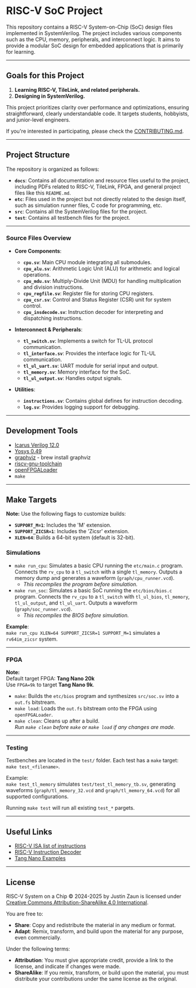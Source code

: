 # RISC-V SoC Project

This repository contains a RISC-V System-on-Chip (SoC) design files implemented in SystemVerilog. The project includes various components such as the CPU, memory, peripherals, and interconnect logic. It aims to provide a modular SoC design for embedded applications that is primarily for learning.

---

## Goals for this Project

1. **Learning RISC-V, TileLink, and related peripherals.**
2. **Designing in SystemVerilog.**

This project prioritizes clarity over performance and optimizations, ensuring straightforward, clearly understandable code. It targets students, hobbyists, and junior-level engineers.

If you're interested in participating, please check the [CONTRIBUTING.md](/docs/CONTRIBUTING.md).

---

## Project Structure

The repository is organized as follows:

- **`docs`**: Contains all documentation and resource files useful to the project, including PDFs related to RISC-V, TileLink, FPGA, and general project files like this `README.md`.
- **`etc`**: Files used in the project but not directly related to the design itself, such as simulation runner files, C code for programming, etc.
- **`src`**: Contains all the SystemVerilog files for the project.
- **`test`**: Contains all testbench files for the project.

---

### Source Files Overview

- **Core Components**:
  - **`cpu.sv`**: Main CPU module integrating all submodules.
  - **`cpu_alu.sv`**: Arithmetic Logic Unit (ALU) for arithmetic and logical operations.
  - **`cpu_mdu.sv`**: Multiply-Divide Unit (MDU) for handling multiplication and division instructions.
  - **`cpu_regfile.sv`**: Register file for storing CPU registers.
  - **`cpu_csr.sv`**: Control and Status Register (CSR) unit for system control.
  - **`cpu_insdecode.sv`**: Instruction decoder for interpreting and dispatching instructions.

- **Interconnect & Peripherals**:
  - **`tl_switch.sv`**: Implements a switch for TL-UL protocol communication.
  - **`tl_interface.sv`**: Provides the interface logic for TL-UL communication.
  - **`tl_ul_uart.sv`**: UART module for serial input and output.
  - **`tl_memory.sv`**: Memory interface for the SoC.
  - **`tl_ul_output.sv`**: Handles output signals.

- **Utilities**:
  - **`instructions.sv`**: Contains global defines for instruction decoding.
  - **`log.sv`**: Provides logging support for debugging.

---

## Development Tools

- [Icarus Verilog 12.0](https://github.com/steveicarus/iverilog)
- [Yosys 0.49](https://github.com/YosysHQ/yosys)
- [graphviz](https://graphviz.org) - brew install graphviz
- [riscv-gnu-toolchain](https://github.com/riscv-collab/riscv-gnu-toolchain)
- [openFPGALoader](https://github.com/trabucayre/openFPGALoader)
- `make`

---

## Make Targets

**Note:** Use the following flags to customize builds:
- **`SUPPORT_M=1`**: Includes the 'M' extension.
- **`SUPPORT_ZICSR=1`**: Includes the 'Zicsr' extension.
- **`XLEN=64`**: Builds a 64-bit system (default is 32-bit).

### Simulations

- `make run_cpu`: Simulates a basic CPU running the `etc/main.c` program. Connects the `rv_cpu` to a `tl_switch` with a single `tl_memory`. Outputs a memory dump and generates a waveform (`graph/cpu_runner.vcd`).
  - *This recompiles the program before simulation.*
- `make run_soc`: Simulates a basic SoC running the `etc/bios/bios.c` program. Connects the `rv_cpu` to a `tl_switch` with `tl_ul_bios`, `tl_memory`, `tl_ul_output`, and `tl_ul_uart`. Outputs a waveform (`graph/soc_runner.vcd`).
  - *This recompiles the BIOS before simulation.*

**Example**:  
`make run_cpu XLEN=64 SUPPORT_ZICSR=1 SUPPORT_M=1` simulates a `rv64im_zicsr` system.

---

### FPGA

**Note:**  
Default target FPGA: **Tang Nano 20k**  
Use `FPGA=9k` to target **Tang Nano 9k**.

- `make`: Builds the `etc/bios` program and synthesizes `src/soc.sv` into a `out.fs` bitstream.
- `make load`: Loads the `out.fs` bitstream onto the FPGA using `openFPGALoader`.
- `make clean`: Cleans up after a build.  
  *Run `make clean` before `make` or `make load` if any changes are made.*

---

### Testing

Testbenches are located in the `test/` folder. Each test has a `make` target:  
`make test_<filename>`.

Example:  
`make test_tl_memory` simulates `test/test_tl_memory_tb.sv`, generating waveforms (`graph/tl_memory_32.vcd` and `graph/tl_memory_64.vcd`) for all supported configurations.

Running `make test` will run all existing `test_*` pargets.

---

## Useful Links

- [RISC-V ISA list of instructions](https://riscv-software-src.github.io/riscv-unified-db/manual/html/isa/20240411/insts/add.html)
- [RISC-V Instruction Decoder](https://luplab.gitlab.io/rvcodecjs)
- [Tang Nano Examples](https://github.com/YosysHQ/apicula/tree/master/examples/himbaechel)

---

## License

RISC-V System on a Chip © 2024-2025 by Justin Zaun is licensed under [Creative Commons Attribution-ShareAlike 4.0 International](https://creativecommons.org/licenses/by-sa/4.0/).

You are free to:
- **Share**: Copy and redistribute the material in any medium or format.
- **Adapt**: Remix, transform, and build upon the material for any purpose, even commercially.

Under the following terms:
- **Attribution**: You must give appropriate credit, provide a link to the license, and indicate if changes were made.
- **ShareAlike**: If you remix, transform, or build upon the material, you must distribute your contributions under the same license as the original.
